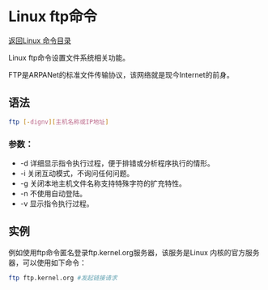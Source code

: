 # Linux ftp命令
[返回Linux 命令目录](11.Linux命令大全.md)


Linux ftp命令设置文件系统相关功能。

FTP是ARPANet的标准文件传输协议，该网络就是现今Internet的前身。

## 语法
```bash
ftp [-dignv][主机名称或IP地址]
```

### 参数：

* -d 详细显示指令执行过程，便于排错或分析程序执行的情形。
* -i 关闭互动模式，不询问任何问题。
* -g 关闭本地主机文件名称支持特殊字符的扩充特性。
* -n 不使用自动登陆。
* -v 显示指令执行过程。

## 实例

例如使用ftp命令匿名登录ftp.kernel.org服务器，该服务是Linux 内核的官方服务器，可以使用如下命令：
```bash
ftp ftp.kernel.org #发起链接请求 
```